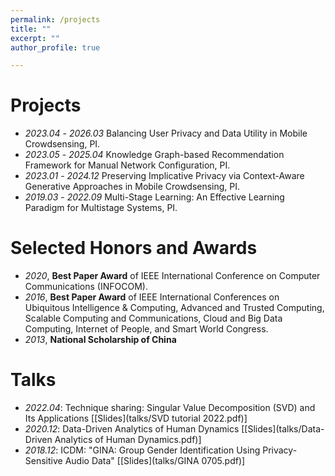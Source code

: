 ```yaml
---
permalink: /projects
title: ""
excerpt: ""
author_profile: true

---
```



# Projects
- *2023.04* - *2026.03* Balancing User Privacy and Data Utility in Mobile Crowdsensing, PI.
- *2023.05* - *2025.04* Knowledge Graph-based Recommendation Framework for Manual Network Configuration, PI.
- *2023.01* - *2024.12* Preserving Implicative Privacy via Context-Aware Generative Approaches in Mobile Crowdsensing, PI.
- *2019.03* - *2022.09* Multi-Stage Learning: An Effective Learning Paradigm for Multistage Systems, PI.


# Selected Honors and Awards
- *2020*, **Best Paper Award** of IEEE International Conference on Computer Communications (INFOCOM).
- *2016*, **Best Paper Award** of IEEE International Conferences on Ubiquitous Intelligence & Computing, Advanced and Trusted Computing, Scalable Computing and Communications, Cloud and Big Data Computing, Internet of People, and Smart World Congress.
- *2013*, **National Scholarship of China**

<!-- # Education
- *2017 - 2018*, visiting Ph.D., Media Lab, Massachusetts Institute of Technology, US
- *2014 - 2019*, Ph.D., Computer Science, The Hong Kong Polytechnic University, Hong Kong
- *2010 - 2014*, B.E., Software Engineering, Jilin University, China  -->


# Talks
- *2022.04*: Technique sharing: Singular Value Decomposition (SVD) and Its Applications \[[Slides](talks/SVD tutorial 2022.pdf)\]
- *2020.12*: Data-Driven Analytics of Human Dynamics \[[Slides](talks/Data-Driven Analytics of Human Dynamics.pdf)\]
- *2018.12*: ICDM: "GINA: Group Gender Identification Using Privacy-Sensitive Audio Data" \[[Slides](talks/GINA 0705.pdf)\]
